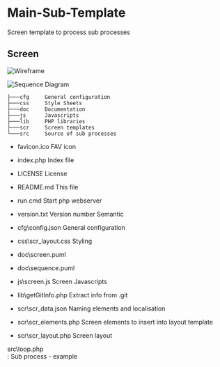 # Main-Sub-Template
 Screen template to process sub processes

## Screen

![Wireframe](http://www.plantuml.com/plantuml/proxy?src=https://raw.githubusercontent.com/Clicketyclick/Main-Sub-Template/master/doc/screen.puml)


![Sequence Diagram](http://www.plantuml.com/plantuml/proxy?src=https://raw.githubusercontent.com/Clicketyclick/Main-Sub-Template/master/doc/sequence.puml)

```console
├───cfg		General configuration
├───css		Style Sheets
├───doc		Documentation
├───js		Javascripts
├───lib		PHP libraries
├───scr		Screen templates
└───src		Source of sub processes
```


- favicon.ico	FAV icon
- index.php		Index file
- LICENSE		License
- README.md		This file
- run.cmd		Start php webserver
- version.txt	Version number Semantic

- cfg\config.json	General configuration

- css\scr_layout.css	Styling

- doc\screen.puml		
- doc\sequence.puml		

- js\screen.js		Screen Javascripts

- lib\getGitInfo.php	Extract info from .git

- scr\scr_data.json		Naming elements and localisation
- scr\scr_elements.php	Screen elements to insert into layout template
- scr\scr_layout.php	Screen layout

src\loop.php			
: Sub process - example
